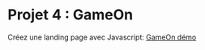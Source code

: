 # Projet 4 : GameOn

Créez une landing page avec Javascript: <a href="https://stephan075.github.io/FolioStephan_4_01092021/" target="blank">GameOn démo</a>
